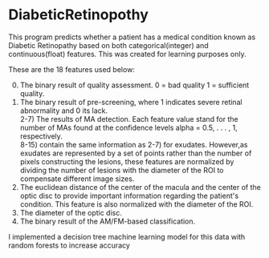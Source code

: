 # DiabeticRetinopothy
This program predicts whether a patient has a medical condition known as Diabetic Retinopathy based on both categorical(integer) and continuous(float) features. This was created for learning purposes only. 

These are the 18 features used below: 

0) The binary result of quality assessment. 0 = bad quality 1 = sufficient quality.<br/>
1) The binary result of pre-screening, where 1 indicates severe retinal abnormality and 0 its lack. <br/>
2-7) The results of MA detection. Each feature value stand for the number of MAs found at the confidence levels alpha = 0.5, . . . , 1, respectively.<br/>
8-15) contain the same information as 2-7) for exudates. However,as exudates are represented by a set of points rather than the number of pixels constructing the lesions, these features are normalized by dividing the number of lesions with the diameter of the ROI to compensate different image sizes.<br/>
16) The euclidean distance of the center of the macula and the center of the optic disc to provide important information regarding the patient's condition. This feature is also normalized with the diameter of the ROI.<br/>
17) The diameter of the optic disc.<br/>
18) The binary result of the AM/FM-based classification. <br/>

I implemented a decision tree machine learning model for this data with random forests to increase accuracy
